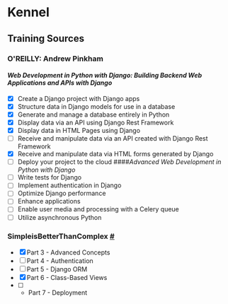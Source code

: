 # Kennel
## Training Sources
### O'REILLY: Andrew Pinkham
#### *Web Development in Python with Django: Building Backend Web Applications and APIs with Django*
- [x] Create a Django project with Django apps 
- [x] Structure data in Django models for use in a database
- [x] Generate and manage a database entirely in Python
- [x] Display data via an API using Django Rest Framework
- [x] Display data in HTML Pages using Django
- [ ] Receive and manipulate data via an API created with Django Rest Framework
- [x] Receive and manipulate data via HTML forms generated by Django
- [ ] Deploy your project to the cloud
####*Advanced Web Development in Python with Django*
- [ ] Write tests for Django
- [ ] Implement authentication in Django
- [ ] Optimize Django performance
- [ ] Enhance applications
- [ ] Enable user media and processing with a Celery queue
- [ ] Utilize asynchronous Python
### SimpleisBetterThanComplex [#](https://simpleisbetterthancomplex.com/series/beginners-guide/1.11/) 
- [x] Part 3 - Advanced Concepts
- [ ] Part 4 - Authentication
- [ ] Part 5 - Django ORM
- [x] Part 6 - Class-Based Views
- [ ] - Part 7 - Deployment
